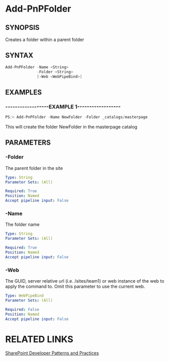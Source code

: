 # Add-PnPFolder

## SYNOPSIS
Creates a folder within a parent folder

## SYNTAX 

```powershell
Add-PnPFolder -Name <String>
              -Folder <String>
              [-Web <WebPipeBind>]
```

## EXAMPLES

### ------------------EXAMPLE 1------------------
```powershell
PS:> Add-PnPFolder -Name NewFolder -Folder _catalogs/masterpage
```

This will create the folder NewFolder in the masterpage catalog

## PARAMETERS

### -Folder
The parent folder in the site

```yaml
Type: String
Parameter Sets: (All)

Required: True
Position: Named
Accept pipeline input: False
```

### -Name
The folder name

```yaml
Type: String
Parameter Sets: (All)

Required: True
Position: Named
Accept pipeline input: False
```

### -Web
The GUID, server relative url (i.e. /sites/team1) or web instance of the web to apply the command to. Omit this parameter to use the current web.

```yaml
Type: WebPipeBind
Parameter Sets: (All)

Required: False
Position: Named
Accept pipeline input: False
```

# RELATED LINKS

[SharePoint Developer Patterns and Practices](http://aka.ms/sppnp)